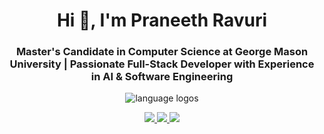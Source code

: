 <h1 align="center">Hi 👋, I'm Praneeth Ravuri</h1>
<h3 align="center">Master's Candidate in Computer Science at George Mason University | Passionate Full-Stack Developer with Experience in AI & Software Engineering</h3>

<p align="center">
<img src="https://skillicons.dev/icons?i=js,py,ts,flask,nodejs,react,tailwind,vue,docker,github,mongodb,nextjs,vite,jquery" alt="language logos">
</p>

<p align="center">
  <a href="https://praneethravuri.com">
    <img src="https://img.shields.io/badge/website-000000?style=for-the-badge&logo=About.me&logoColor=white" />
  </a>
  <a href="https://www.linkedin.com/in/prav25/">
    <img src="https://img.shields.io/badge/LinkedIn-0077B5?style=for-the-badge&logo=linkedin&logoColor=white" />
  </a>
  <a href="https://github.com/praneethravuri">
    <img src="https://img.shields.io/badge/GitHub-100000?style=for-the-badge&logo=github&logoColor=white" />
  </a>
</p>




